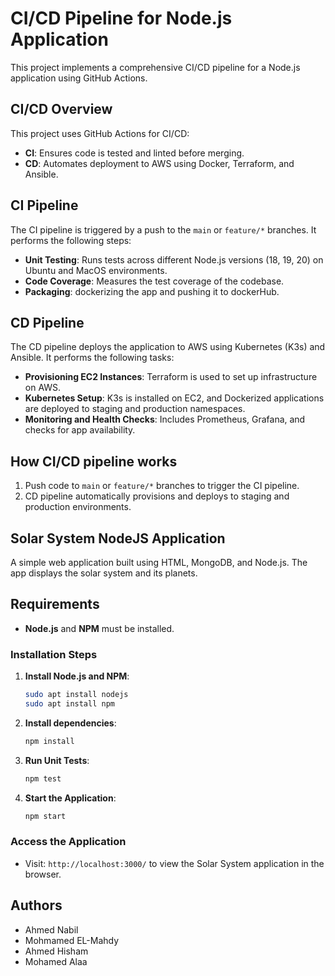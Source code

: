 # CI/CD Pipeline for Node.js Application

This project implements a comprehensive CI/CD pipeline for a Node.js application using GitHub Actions.

## CI/CD Overview
This project uses GitHub Actions for CI/CD:
- **CI**: Ensures code is tested and linted before merging.
- **CD**: Automates deployment to AWS using Docker, Terraform, and Ansible.


## CI Pipeline

The CI pipeline is triggered by a push to the `main` or `feature/*` branches. It performs the following steps:
- **Unit Testing**: Runs tests across different Node.js versions (18, 19, 20) on Ubuntu and MacOS environments.
- **Code Coverage**: Measures the test coverage of the codebase.
- **Packaging**: dockerizing the app and pushing it to dockerHub.

## CD Pipeline

The CD pipeline deploys the application to AWS using Kubernetes (K3s) and Ansible. It performs the following tasks:
- **Provisioning EC2 Instances**: Terraform is used to set up infrastructure on AWS.
- **Kubernetes Setup**: K3s is installed on EC2, and Dockerized applications are deployed to staging and production namespaces.
- **Monitoring and Health Checks**: Includes Prometheus, Grafana, and checks for app availability.

## How CI/CD pipeline works

1. Push code to `main` or `feature/*` branches to trigger the CI pipeline.
2. CD pipeline automatically provisions and deploys to staging and production environments.

## Solar System NodeJS Application

A simple web application built using HTML, MongoDB, and Node.js. The app displays the solar system and its planets.

## Requirements
- **Node.js** and **NPM** must be installed.

### Installation Steps

1. **Install Node.js and NPM**:
   ```bash
   sudo apt install nodejs
   sudo apt install npm
   ```

2. **Install dependencies**:
   ```bash
   npm install
   ```

3. **Run Unit Tests**:
   ```bash
   npm test
   ```

4. **Start the Application**:
   ```bash
   npm start
   ```

### Access the Application
- Visit: `http://localhost:3000/` to view the Solar System application in the browser.

## Authors

- Ahmed Nabil
- Mohmamed EL-Mahdy 
- Ahmed Hisham
- Mohamed Alaa

